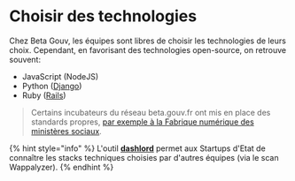 # Choisir des technologies

Chez Beta Gouv, les équipes sont libres de choisir les technologies de leurs choix. Cependant, en favorisant des technologies open-source, on retrouve souvent:

* JavaScript (NodeJS)
* Python ([Django](https://www.djangoproject.com))
* Ruby ([Rails](https://rubyonrails.org/))

> Certains incubateurs du réseau beta.gouv.fr ont mis en place des standards propres, [par exemple à la Fabrique numérique des ministères sociaux](https://socialgouv.github.io/support/#/README).

{% hint style="info" %}
L'outil [**dashlord**](../../travailler-a-beta-gouv/jutilise-les-outils-de-la-communaute/dashlord/) permet aux Startups d'Etat de connaître les stacks techniques choisies par d'autres équipes (via le scan Wappalyzer).
{% endhint %}
